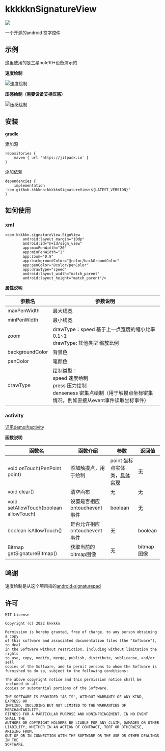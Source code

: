 # kkkkknSignatureView

[![](https://jitpack.io/v/kkkknn/kkkkknSignatureView.svg)](https://jitpack.io/#kkkknn/kkkkknSignatureView)

一个开源的android 签字控件

## 示例

这里使用的是三星note10+设备演示的

**速度绘制**

![速度绘制](F:\Android_Study\KDraw\images\speed.gif)

**压感绘制（需要设备支持压感）**

![压感绘制](F:\Android_Study\KDraw\images\press.gif)

## 安装

**gradle** 

添加源

~~~
repositories {
    maven { url 'https://jitpack.io' }
}
~~~

添加依赖

~~~
dependencies {
	implementation 'com.github.kkkknn:kkkkknSignatureView:${LATEST_VERSION}'
}
~~~



## 如何使用

### xml

~~~
<com.kkkkkn.signatureView.SignView
        android:layout_margin="10dp"
        android:id="@+id/sign_view"
        app:maxPenWidth="20"
        app:minPenWidth="1"
        app:zoom="0.9"
        app:backgroundColor="@color/backGroundColor"
        app:penColor="@color/penColor"
        app:drawType="speed"
        android:layout_width="match_parent"
        android:layout_height="match_parent"/>
~~~

**属性说明**

| 参数名          | 参数说明                                                     |
| --------------- | ------------------------------------------------------------ |
| maxPenWidth     | 最大线宽                                                     |
| minPenWidth     | 最小线宽                                                     |
| zoom            | drawType：speed 基于上一点宽度的缩小比率0.1~1<br />drawType:  其他类型 缩放比例 |
| backgroundColor | 背景色                                                       |
| penColor        | 笔颜色                                                       |
| drawType        | 绘制类型：<br />speed  速度绘制<br />press  压力绘制<br />denseness  密集点绘制（用于触摸点坐标密集情况，例如直接从event事件读取坐标事件） |

### activity

[详见demo内activity](https://github.com/kkkknn/kkkkknSignatureView/blob/master/app/src/main/java/com/kkkkkn/kdraw/MainActivity.java)

**函数说明**

| 函数名                                 | 函数介绍                     | 参数                                                         | 返回值     |
| -------------------------------------- | ---------------------------- | ------------------------------------------------------------ | ---------- |
| void onTouch(PenPoint point)           | 添加触摸点，用于绘制         | point 坐标点实体类，[具体实现](https://github.com/kkkknn/kkkkknSignatureView/blob/master/app/SignatureView/src/main/java/com/kkkkkn/signatureView/PenPoint.java) | 无         |
| void clear()                           | 清空画布                     | 无                                                           | 无         |
| void setAllowTouch(boolean allowTouch) | 设置是否相应ontouchevent事件 | boolean                                                      | 无         |
| boolean isAllowTouch()                 | 是否允许相应ontouchevent事件 | 无                                                           | boolean    |
| Bitmap getSignatureBitmap()            | 获取当前的bitmap图像         | 无                                                           | bitmap图像 |

## 鸣谢

速度绘制是从这个项目搞的[android-signaturepad](https://github.com/gcacace/android-signaturepad)

## 许可

~~~
MIT License

Copyright (c) 2022 kkkkkn

Permission is hereby granted, free of charge, to any person obtaining a copy
of this software and associated documentation files (the "Software"), to deal
in the Software without restriction, including without limitation the rights
to use, copy, modify, merge, publish, distribute, sublicense, and/or sell
copies of the Software, and to permit persons to whom the Software is
furnished to do so, subject to the following conditions:

The above copyright notice and this permission notice shall be included in all
copies or substantial portions of the Software.

THE SOFTWARE IS PROVIDED "AS IS", WITHOUT WARRANTY OF ANY KIND, EXPRESS OR
IMPLIED, INCLUDING BUT NOT LIMITED TO THE WARRANTIES OF MERCHANTABILITY,
FITNESS FOR A PARTICULAR PURPOSE AND NONINFRINGEMENT. IN NO EVENT SHALL THE
AUTHORS OR COPYRIGHT HOLDERS BE LIABLE FOR ANY CLAIM, DAMAGES OR OTHER
LIABILITY, WHETHER IN AN ACTION OF CONTRACT, TORT OR OTHERWISE, ARISING FROM,
OUT OF OR IN CONNECTION WITH THE SOFTWARE OR THE USE OR OTHER DEALINGS IN THE
SOFTWARE.
~~~